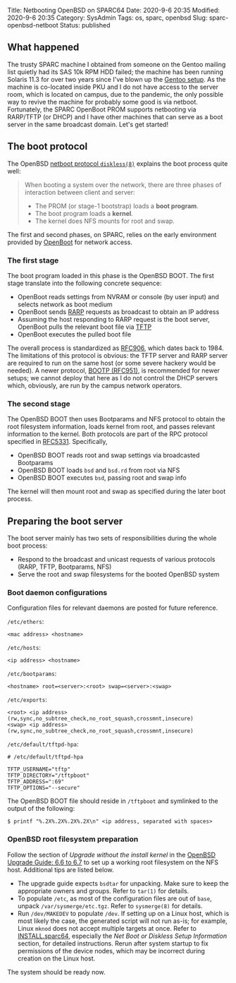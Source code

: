 Title: Netbooting OpenBSD on SPARC64
Date: 2020-9-6 20:35
Modified: 2020-9-6 20:35
Category: SysAdmin
Tags: os, sparc, openbsd
Slug: sparc-openbsd-netboot
Status: published

## What happened

The trusty SPARC machine I obtained from someone on the Gentoo mailing list quietly had its SAS 10k RPM HDD failed; the machine has been running Solaris 11.3 for over two years since I've blown up the [Gentoo setup]({filename}/Gentoo/dual-disk-lvm.md).  As the machine is co-located inside PKU and I do not have access to the server room, which is located on campus, due to the pandemic, the only possible way to revive the machine for probably some good is via netboot.  Fortunately, the SPARC OpenBoot PROM supports netbooting via RARP/TFTP (or DHCP) and I have other machines that can serve as a boot server in the same broadcast domain.  Let's get started!

## The boot protocol

The OpenBSD [netboot protocol `diskless(8)`](https://man.openbsd.org/diskless) explains the boot process quite well:

> When booting a system over the network, there are three phases of interaction between client and server:
>
> - The PROM (or stage-1 bootstrap) loads a **boot program**.
> - The boot program loads a **kernel**.
> - The kernel does NFS mounts for root and swap.

The first and second phases, on SPARC, relies on the early environment provided by [OpenBoot](https://tldp.org/HOWTO/SPARC-HOWTO-14.html) for network access.

### The first stage

The boot program loaded in this phase is the OpenBSD BOOT.  The first stage translate into the following concrete sequence:

- OpenBoot reads settings from NVRAM or console (by user input) and selects network as boot medium
- OpenBoot sends [RARP](https://en.wikipedia.org/wiki/Reverse_Address_Resolution_Protocol) requests as broadcast to obtain an IP address
- Assuming the host responding to RARP request is the boot server, OpenBoot pulls the relevant boot file via [TFTP](https://en.wikipedia.org/wiki/Trivial_File_Transfer_Protocol)
- OpenBoot executes the pulled boot file

The overall process is standardized as [RFC906](https://tools.ietf.org/html/rfc906), which dates back to 1984.  The limitations of this protocol is obvious: the TFTP server and RARP server are required to run on the same host (or some severe hackery would be needed).  A newer protocol, [BOOTP (RFC951)](https://tools.ietf.org/html/rfc951), is recommended for newer setups; we cannot deploy that here as I do not control the DHCP servers which, obviously, are run by the campus network operators.

### The second stage

The OpenBSD BOOT then uses Bootparams and NFS protocol to obtain the root filesystem information, loads kernel from root, and passes relevant information to the kernel.  Both protocols are part of the RPC protocol specified in [RFC5331](https://tools.ietf.org/html/rfc5531).  Specifically,

- OpenBSD BOOT reads root and swap settings via broadcasted Bootparams
- OpenBSD BOOT loads `bsd` and `bsd.rd` from root via NFS
- OpenBSD BOOT executes `bsd`, passing root and swap info

The kernel will then mount root and swap as specified during the later boot process.

## Preparing the boot server

The boot server mainly has two sets of responsibilities during the whole boot process:

- Respond to the broadcast and unicast requests of various protocols (RARP, TFTP, Bootparams, NFS)
- Serve the root and swap filesystems for the booted OpenBSD system

### Boot daemon configurations

Configuration files for relevant daemons are posted for future reference.

`/etc/ethers`:

```text
<mac address> <hostname>
```

`/etc/hosts`:

```text
<ip address> <hostname>
```

`/etc/bootparams`:

```text
<hostname> root=<server>:<root> swap=<server>:<swap>
```

`/etc/exports`:

```text
<root> <ip address>(rw,sync,no_subtree_check,no_root_squash,crossmnt,insecure)
<swap> <ip address>(rw,sync,no_subtree_check,no_root_squash,crossmnt,insecure)
```

`/etc/default/tftpd-hpa`:

```text
# /etc/default/tftpd-hpa

TFTP_USERNAME="tftp"
TFTP_DIRECTORY="/tftpboot"
TFTP_ADDRESS=":69"
TFTP_OPTIONS="--secure"
```

The OpenBSD BOOT file should reside in `/tftpboot` and symlinked to the output of the following:

```text
$ printf "%.2X%.2X%.2X%.2X\n" <ip address, separated with spaces>
```

### OpenBSD root filesystem preparation

Follow the section of *Upgrade without the install kernel* in the [OpenBSD Upgrade Guide: 6.6 to 6.7](https://www.openbsd.org/faq/upgrade67.html) to set up a working root filesystem on the NFS host.  Additional tips are listed below.

- The upgrade guide expects `bsdtar` for unpacking.  Make sure to keep the appropriate owners and groups.  Refer to `tar(1)` for details.
- To populate `/etc`, as most of the configuration files are out of `base`, unpack `/var/sysmerge/etc.tgz`.  Refer to `sysmerge(8)` for details.
- Run `/dev/MAKEDEV` to populate `/dev`.  If setting up on a Linux host, which is most likely the case, the generated script will not run as-is; for example, Linux `mknod` does not accept multiple targets at once.  Refer to [INSTALL.sparc64](https://ftp.openbsd.org/pub/OpenBSD/6.7/sparc64/INSTALL.sparc64), especially the _Net Boot or Diskless Setup Information_ section, for detailed instructions.  Rerun after system startup to fix permissions of the device nodes, which may be incorrect during creation on the Linux host.

The system should be ready now.
